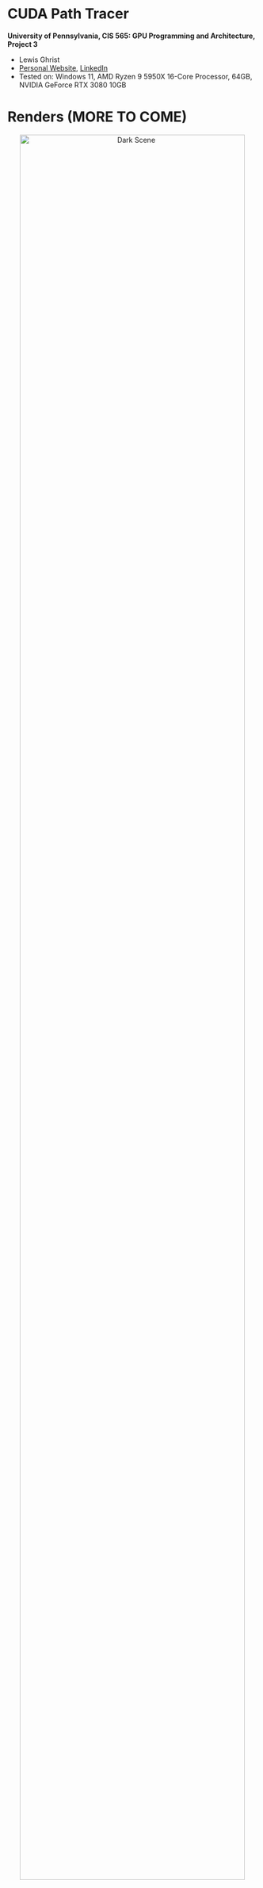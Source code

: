 CUDA Path Tracer
================

**University of Pennsylvania, CIS 565: GPU Programming and Architecture, Project 3**

* Lewis Ghrist
* [Personal Website](https://siwel-cg.github.io/siwel.cg_websiteV1/index.html#home), [LinkedIn](https://www.linkedin.com/in/lewis-ghrist-4b1b3728b/)
* Tested on: Windows 11, AMD Ryzen 9 5950X 16-Core Processor, 64GB, NVIDIA GeForce RTX 3080 10GB

# Renders (MORE TO COME)
<p align="center">
  <img src= "IMAGES/blackhole_mirrors.2025-10-08_03-18-09z.2523samp.png" alt="Dark Scene" width="95%"/>
</p>
<p align="center">
  <img src= "IMAGES/blackhole_mirrors.2025-10-08_03-24-26z.3236samp.png" alt="Bright Scene" width="95%"/>
</p>
<p align="center">
  <img src= "IMAGES/singleBH_V1.2025-10-05_17-56-29z.437samp.png" alt="Hand" width="85%"/>
</p>
<p align="center">
  <img src= "IMAGES/singleBH_V1.2025-10-04_03-03-55z.950samp.png" alt="Clean pink ring and lensing" width="85%"/>
</p>

# Overview

First, a quick introduction to **Path tracing**. Path tracing is a physically-based rendering technique that simulates light transport by tracing rays backward from the camera into the scene. Each ray bounces off surfaces, accumulating color and lighting information until it either hits a light source or is terminated. By averaging many randomly sampled paths per pixel, the algorithm converges to a photorealistic image with accurate global illumination, soft shadows, and complex light interactions.

### GPU Implementation

This path tracer uses a **wavefront architecture** optimized for GPU parallelism. Instead of assigning each thread a complete path (which would cause divergence as paths terminate at different times), each thread processes a single path segment-one bounce at a time. This allows for other optimizations such as stream compaction and material sorting, which I will explain later on. The general process of path tracing is:

1. Rays are cast from the camera with initial energy (throughput) of 1.0
2. All active rays are evaluated in parallel for their current bounce
3. Upon intersection, the ray's throughput is multiplied by the surface's BSDF response
4. Surviving rays continue to the next bounce iteration

This approach maintains high GPU occupancy by keeping threads synchronized at each bounce level, avoiding the warp divergence that would occur if different threads were at different depths in their paths.
For a deeper dive into path tracing, see [PBRT](https://www.pbr-book.org/3ed-2018/Light_Transport_I_Surface_Reflection/Path_Tracing) or [Ray Tracing in One Weekend](https://raytracing.github.io/).

---

In this project, various visual and performace improving features were implemented including:
### Core Rendering
- **Physically-Based Materials**: Diffuse and mirror BSDFs with stochastic roughness-based blending
- **Stochastic Anti-Aliasing**: Randomized subpixel sampling for smooth edges
- **Environment Mapping**: HDR skybox lighting with spherical coordinate sampling

### Advanced Effects
- **Black Hole Gravitational Lensing**: Physically accurate light bending with procedural accretion disk (see below)
- **Depth of Field**: Thin lens camera model with configurable focal distance and aperture size
- **Bloom Post-Processing**: Perceptual luminance-based glow for bright light sources

### Performance Optimizations
- **BVH Acceleration**: Custom bounding volume hierarchy for fast ray-mesh intersection
- **Stream Compaction**: Automatic culling of terminated ray paths to maintain GPU efficiency
- **Material Sorting**: Coherent BSDF evaluation through dynamic ray reordering

### Pipeline
- **Custom OBJ Loader**: Direct obj mesh import supporting positions and normals

# Featurs
## Black Hole Gravitational Lensing

Path tracing typically assumes light travels in perfectly straight lines-and for the most part, that's accurate. Even phenomena like refraction that *seem* to warp light are really just straight-line segments through different media. Black holes, however, are a dramatic exception. Their immense mass distorts spacetime itself, bending the paths of light rays in ways that can't be modeled with simple geometry.

This seemed like the perfect challenge for a path tracer.

### The Approach

The concept is straightforward: when a ray intersects the black hole's influence sphere, instead of tracing straight ahead, we simulate the ray's trajectory as it curves under gravitational acceleration toward the center-much like simulating a particle under Newtonian gravity (because fundamentally, that's what's happening to the photon).

During each integration step:
- If the ray passes within a minimum radius (the event horizon), it's absorbed-we zero out the path's energy, leaving the pixel black
- If it exceeds a maximum radius, it's escaped the gravitational field-we resume standard straight-line ray marching until the next scene intersection

Simple, right?

### The Physics

The challenge: *how strong is the gravitational pull?* I'm not a physicist, and general relativity is... complicated. Fortunately, much smarter people have done the heavy lifting. The implementation is based on [this excellent article](https://rantonels.github.io/starless/) by rantonels, which derives a surprisingly elegant formula for the acceleration experienced by light near a Schwarzschild (non-rotating, uncharged) black hole.

With this acceleration equation in hand, I implemented an RK4 integrator for numerical stability and efficiency. The result: light rays that genuinely curve through spacetime around our black hole sphere.
<p align="center">
  <a href="IMAGES/LightWarpSolo_V1.png">
    <img src="IMAGES/LightWarpSolo_V1.png" alt="Black hole gravitational lensing" width="600" />
  </a>
</p>

### Accretion Disk
As you can see from the renders above, there is a bit more to a black hole than just light bending. Real black holes (at least the ones we can see) have this disk of glowing gass and debris spiraling around and into it. This glowing disk is what makes the gravitational lensing visible: light from the back of the disk bends over and around the black hole, creating the iconic "halo" effect. Simulating actual clouds of volumes would be another level of complexity I neither had the time nor the need to do. Instead, we can get a somewhat convincing result by faking this disk with a noise. If our stepped ray passes through the accretion disk plane, we can use that position to sample a noise and shade the ray accordingly.

<p align="center">
  <a href="IMAGES/BlackHoleSolo_V1.png">
    <img src="IMAGES/BlackHoleSolo_V1.png" alt="Black hole gravitational lensing" width="600" />
  </a>
</p>

### Implementation
So how does this all fit into our path tracer setup? As mentioned, I reuse the sphere intersection setup I had and treat the black hole as a material with a few key parameters: an RGB color channel, emittance, inner radius (event horizon), and outer radius (influence boundary). When a ray hits an object with this material, instead of performing standard BSDF evaluation, we hand it off to a specialized `blackHoleRay()` function that handles the curved spacetime integration.

Starting from the intersection point, we initialize the ray's position relative to the black hole center and march it forward using RK4 integration. At each step, we update both position and velocity based on the gravitational acceleration formula from the Schwarzschild metric:

$$\mathbf{a} = \frac{-3Mh^2}{|\mathbf{r}|^5} \mathbf{r} \cdot w$$

Where $M$ is the black hole mass, $h^2$ is the squared angular momentum (impact parameter), and $w$ is a windowing function that smoothly attenuates the force near the boundaries. The time step adapts based on the local curvature-smaller steps near the event horizon, larger steps farther out.

**Termination Conditions:**

During integration, we check for three outcomes:

1. **Event Horizon Capture**: Rays that get too close to the center zero out throughput and terminate.
2. **Accretion Disk Intersection**: Rays that cross the equatorial plane within disk bounds sample the noise function for emission (see below).
3. **Escape**: Rays that exit the outer radius moving outward return to normal path tracing.

**Accretion Disk Sampling:**

After each step our ray inside the gravitation field takes, I check if it passes our accretion disk's plane. If so, I find where between the current position and the last position it crosses this plane. Using that 2D coordinate, I sample a simple perlin noise function and then swirl the result based on the radius from the center very similarly to the technique I used in this past black hole project: [black hole shader work](https://siwel-cg.github.io/siwel.cg_websiteV1/projects/BlackHole.html). This gives the spiralling look without having to incorperate any actual motion into the black hole math. This noise is combined with a fall off of the radius to get a final value which I use to stochastically determine if a ray should stop and apply the emmited color to the path or continue going, passing through the accretion disk. This stochastic approach means some rays pass through the disk while others are absorbed, naturally creating the wispy, turbulent appearance of the accretion material. Although slightly ineficient, since to get a smooth, converged opacity you need to trace many rays, with this wavefront setup, this was the only way I could think of to do any sort of partial alpha effect. 

The best part about doing an accretion disk procedurally is that it is really easy to control the final visual output of the black hole. By varying some paramters in the noise functions, I can get different swirl intensities and densities of the disk. The nice thing about this approach is its modularity. From the path tracer's perspective, hitting a black hole is just another material evaluation, it updates the ray state and returns. Rays that escape continue bouncing through the scene normally, allowing the black hole to seamlessly composite with standard geometry and materials.

**A Quick Note On Efficency**

I will have more details and FPS analysis later on, but it should be intuitive that marching along a path is significantly slower than a simple mirror or diffuse bouce computation. This means that the treads for paths going through the black hole take longer than the threads who don't. At each wavefront iteration we need to sync up all the threads which means those quicker threads will have to wait. One optimization that helps with this is sorting by material type and making them contiguous in meory (this is part of the reason why I implemented this black holes as a material). I didn't really implement any other GPU specific optimizations for this, but one could be doing stream compaction for substep of our walk, similar to what we do for the actuall path segments. Even though, particularly for open scenes, the light distortion basically was real time, in close scenes where many paths bounce in and out of the black hole multiple times, it can have a significant performance impact. Most of my scenes and testing involved just 1 or 2 black holes, but if you have a scene with many, the same problem could occure. Using RK4 and updating time steps certainly does help with efficency, but future work could be done to take advantage of the parallel architecture even more for better results. 

# Visual Improvements
Besides this flashy black hole shader, I implemented a few other featurs which help to enhanse the effect of the black hole or overall just allows for more interesting visuals. The first being Bloom.

### Bloom
Bloom is a post process effect which adds an artificial glow to parts of the image which pass a certain birightness threshold. We naturally get this effect due to light bouncing around in our eye, but in a simulated world without an actual participating media for the light rays to travel to, this effect doesn't happen. But we can fake it in post. After the full image calculation has be run and we average the light values for all the rays of an iteration, we then do pass on each pixel and determine if it passes this light threshold, keeping only the ones that pass. From there, to get the glow effect, we blur this light filter using a Gaussian blur. In my implementation I used a 21x21 kernel, but the strength of the blur can be adjusted as needed. This blurred pass is then added back to our original image, giving it an angelic glowing effect. Particularly for the black hole, this makes quite the difference:

<p align="center">
  <img src="IMAGES/singleBH_V1.2025-10-04_03-01-39z.593samp.png" alt="No Bloom" width="45%" />
  <img src="IMAGES/singleBH_V1.2025-10-04_03-03-55z.950samp.png" alt="Bloom" width="45%" />
</p>

### Environment Mapping

To light scenes with realistic outdoor lighting, as well as test my black hole distortin, I implemented HDR environment map support. An environment map is essentially an image wrapped around the scene at infinite distance, providing both illumination and background imagery. When a ray fails to intersect any geometry in the scene, rather than returning black, we sample the environment map based on the ray's direction. The ray direction (a 3D vector) is converted to spherical coordinates theta (azimuthal angle) and phi (polar angle) which map to UV coordinates on the environment texture:

$$u = \frac{1}{2} + \frac{\arctan2(d_z, d_x)}{2\pi}, \quad v = \frac{1}{2} - \frac{\arcsin(d_y)}{\pi}$$

Where $\mathbf{d}$ is the normalized ray direction. This spherical mapping allows a 2D image to represent all possible incoming light directions.

The environment map integrates naturally into the path tracing pipeline: it's simply another potential light source. Rays accumulate color from environment lighting just like they would from any emissive surface, and the map's contribution is weighted by the path's current throughput.

<p align="center">
  <img src="IMAGES/compaction_test.2025-09-23_14-55-01z.5000samp.png" alt="No Environment Map" width="45%" />
  <img src="IMAGES/compaction_test.2025-09-26_14-23-01z.3240samp.png" alt="Environment Map" width="45%" />
</p>

### Thin Lense Depth Of Field

Real cameras have finite apertures, creating a depth of field effect where objects at the focal distance appear sharp while objects closer or farther away become progressively blurred. I implemented this using a thin lens camera model. Unlike a pinhole camera where every ray passes through a single point (keeping everything in perfect focus), a thin lens has an aperture with non-zero radius. Rays originating from different points on the lens converge at the focal plane but diverge elsewhere, creating blur.

<p align="center">
  <a href="IMAGES/Thin_Lens.png">
    <img src="IMAGES/Thin_Lens.png" alt="Thin Lense" width="600" />
  </a>
</p>

The implementation samples random points on the circular lens aperture using concentric disk sampling, then adjusts each ray's direction so it passes through the same point on the focal plane that the original ray (from the lens center) would have hit. Over many frames, rays from different lens positions average together points at the focal distance receive consistent samples and appear sharp, while points at other depths receive divergent samples, creating blur proportional to their distance from the focal plane. The effect is controlled by two parameters: lens radius (aperture size, where larger means stronger blur) and focal distance (which depth appears sharp).

<p align="center">
  <img src="IMAGES/dof_comparison.2025-10-08_00-13-16z.5000samp.png" alt="Focus on foreground" width="45%" />
  <img src="IMAGES/dof_comparison.2025-10-08_00-10-07z.5000samp.png" alt="Focus on middle ground" width="45%" />
</p>

### Stochastic Anti-Aliasing

Similarly to how we scattered ray origins across the lens aperture to achieve depth of field, we can apply the same stochastic sampling principle to eliminate aliasing. Instead of casting rays through the exact center of each pixel, we jitter the ray origin randomly within the pixel's area. Without this, rendered images suffer from jagged edges where object boundaries don't align perfectly with pixel centers causing a "staircase" like artifact. Each frame uses a different random offset within the pixel, so over many iterations the samples average across the entire pixel area. Edges that partially cover a pixel receive proportionally mixed colors, naturally producing the correct blended color. This approach requires no special edge detection or additional samples per frame, unlike what you would need for a rasterize. The anti-aliasing emerges automatically from the same Monte Carlo integration that drives the path tracing itself.


# Performance Improvements

Path tracing is computationally expensive, and even with the parallel power of a GPU, without good thread utilization, performence can still be slow. Several optimizations were crucial to achieving interactive frame rates. The first and most important one was a Bounding Volume Heiarchy (BVH) which allowed for OBJ mesh loading.

### BVH and OBJs
The goal of BVH is to reducce the number of intersection tests you need to do for a ray. In a niave path tracer implementation, for each ray, you check every single object in your scene to see if the ray hits that object. For anything more complicated than a few simple pieces of geometry, this takes forever. In order to do any type of custom mesh loading, BVH or some other type of acceleration structure was crucial. 

A BVH solves the intersection scaling problem by organizing geometry into a tree of nested bounding boxes. The key insight is that if a ray doesn't hit a bounding box, it can't possibly hit any of the geometry inside that box, allowing us to skip entire branches of the tree and taking our intersection test time from $O(N)$ to $O(log(N))$. First, the hierarchy is built recursively on the CPU. For agiven node, we compute the overall bounding box of that node, the partition each internal piece of geometry based on its centroid and the midpoint of the longest axis of our bounding box. This creates two sets of geometry, one on the "left" of the midpoint and one on the "right". These then go on to become their own nodes and so on until we reach a minimum size limit and we get a leaf node.

Before we build this BVH tree, we first need to load in our OBJ triangle meshes into our geometry array. For simplicity, I used the [tinyobjloader](https://github.com/tinyobjloader/tinyobjloader/tree/release) library which automatically handles reading in an OBJ and converting it into triangle positions and normals with the correct indices. With these triangles I precompute the centroid positions, and finally store the actual geometry into the goemetry array. After which, we build our BVH tree.

This tree is then sent to the GPU via a linearized tree structure rather than pointer-based nodes. Nodes are stored in a flat array with children accessed via index offsets and geometry stored as start and end indices in our Geometry array. This provides better cache coherence on the GPU, where pointer chasing is expensive. During rendering, ray-BVH intersection uses a stack-based traversal. Starting at the root, we test the ray against the node's AABB. If it misses, we pop back up the tree. If it hits and the node is internal, we push both children onto the stack. If it hits a leaf node, we test against all triangles in that leaf. The closest intersection found across all tested triangles is returned. This allows rays to skip vast portions of the scene transforming render times for complext models from minutes per frame to interactive rates.

<p align="center">
  <img src="IMAGES/bvh_stress_test.2025-10-08_01-15-18z.1560samp.png" alt="Simple BVH scene" width="45%" />
  <img src="IMAGES/bvh_stress_test.2025-10-08_01-25-28z.580samp.png" alt="OBJ BVH scene" width="45%" />
</p>

### Stream Compaction
As I have mentioned a few times now, one area for optimization is in culling "dead" rays so that we don't use threads to calculate nothing. For this, we can use stream compaction. Stream compaction is a parallel way of doing a linear search through an array and removing unwanted elements while shifting all the other elements downwards so they are continuous in the array. We can take advantage of this algorithm to efficiently remove these useless path segments each bounce. For this, I use `thrust::partition` to separate paths into two groups: those still alive (`remainingBounces > 0`) and those that have finished. The partition operation is stable and efficient, rearranging the path array in-place so all active paths are packed at the front. We then update the path count to reflect only the active paths, and subsequent bounces operate on this smaller buffer. For a closed scene with only a few lights, this will have a minimum effect. However, the real advantage comes when you have a very open scene. Since many of the rays will go of into empty space and terminate just after the first bounce, at each iteration, many of our rays will beocme usless. By dynamically culling them, we can drastically reduce the amount of wasted kernel calls resulting in much faster renders. 

### Material Sorting
The last bit of optimization we can do, is sorting the path segments based on the materials they hit. What we want is for each warp to execute the same instructions coherently. When paths hit different material types and evaluate different BSDFs, they diverge and some threads execute, for example, diffuse shading code while others execute specular reflections, This warp divergence forces the GPU to serialize execution, dramatically reducing throughput. Particularly, as I mentioned, for my black hole ray stepping material. Material sorting addresses this by reordering paths before shading so that rays hitting the same material type are grouped together. I use `thrust::sort_by_key` with the material ID as the key and the path segment as the value. After sorting, all paths evaluating diffuse materials execute consecutively, followed by all specular paths, then black hole paths, and so on. Threads within each warp now execute the same BSDF code path, eliminating divergence and improving memory access coherence since similar materials often have similar memory layouts.

# Performance Analysis
### Stream Compaction
As mentioned, stream compaction can significantly impact render performance particularly on very open scenes. As such, I compared the average frame rate over on both open and closed scenes with minimal objects in them and with a bounce limit of 24. The data shows this improvement with the stream compaction having a marginal increase in FPS for the close scene, and a much larger increase for the open scene. 

<p align="center">
  <img src="IMAGES/StreamCompactGraph_V1.png" alt="Stream Compaction 1" width="600" />
</p>

### BVH 
BVH is what made object loading possible. Even though for small scenes, the overhead of constructing the tree is not worth it, as I found for my implementation, for anything over about 200 objects, is not even viable. For the larger models, the render would instantly crash on the first iteration of bounces. Again, across various scenes with differing numbers of objects, I took the average FPS over a 30 second window. The scenes were partially open, so stream compaction had some effect, however the majority of the "heavy lifting" was done by the BVH.

<p align="center">
  <img src="IMAGES/BVH Graph.png" alt="Stream Compaction 1" width="600" />
</p>

### Black Holes
Since a black hole thread takes much longer than a regular thread, I also tested scenes with multiple black holes. For simplicity, I had just black holes in a completely open scene so that random bounces from diffuse surfaces wouldn't alter any results. Although, as expected, the results get worse the more black holes there are, I was plesently supprised. Even with 128 black holes I was still getting around 44 fps, which not too bad. 

<p align="center">
  <img src="IMAGES/BH Graph.png" alt="Blooper 1" width="600" />
</p>

Here is what it looked like with 128 black holes:

<p align="center">
  <img src="IMAGES/onetwentyeightBH.2025-10-08_03-39-12z.4079samp.png" alt="Blooper 1" width="600" />
</p>

### Material Sorting
Although in some cases, sorting the segments based on terial would help reduce warp divergence and speed up render times, I found that my scenes never had enough materials to make this worth while. In fact, across all my scenes, there was a consistent drop in performance when I did sort the paths. My focus for this path tracer wasn't a vast amount of nice PBR materials with many different effects so although I implemented it as a future optimization for when I do increase the number of material types, for now, I found its more harmful than helpful. 

--- 

# Conclusion
Overall I was very happy with how this project turned out. The light bending and black holes, in my opinion, look really nice and render pretty quickly. As for some of the other implemented features, there is always room for improvement. First off, some things are kind of buggy and there are a few messy parts of the code I want to go back and clean up. Additionally I would like to add support for more types of materials including Transmisive materials, Sub Surface Scattering, and maybe volumes. Some better UI and parameters would also be really helpful for loading models, scenes, and environment maps. As a final send off, here are some more random renders I took through out the process of working on this project.

<p align="center">
  <img src="IMAGES/space_scene_bh.2025-10-03_03-30-06z.221samp.png" alt="S" width="45%" />
  <img src="IMAGES/space_scene_bh.2025-10-03_03-31-17z.407samp.png" alt="O" width="45%" />
</p>

<p align="center">
  <img src="IMAGES/blackhole_bvh_test.2025-10-05_02-25-49z.537samp.png" alt="U" width="45%" />
  <img src="IMAGES/blackhole_bvh_test.2025-10-05_02-39-31z.775samp.png" alt="Y" width="45%" />
</p>

<p align="center">
  <img src="IMAGES/singleBH_V1.2025-10-03_01-06-49z.476samp.png" alt="Q" width="45%" />
  <img src="IMAGES/singleBH_V1.2025-10-03_01-32-37z.524samp.png" alt="W" width="45%" />
</p>

<p align="center">
  <img src="IMAGES/singleBH_V1.2025-10-05_16-53-14z.97samp.png" alt="OBJ BVH scene" width="85%" />
</p>

<p align="center">
  <img src="IMAGES/cornell.2025-09-24_00-09-51z.247samp.png" alt="OBJ BVH scene" width="85%" />
</p>

### Bloopers
These are just some wild renderes I got while trying to implement some of these features.
<p align="center">
  <img src="IMAGES/cornell.2025-10-03_20-11-58z.634samp.png" alt="Blooper 1" width="600" />
</p>

<p align="center">
  <img src="IMAGES/cornell.2025-10-03_20-22-33z.363samp.png" alt="Blooper 2" width="600" />
</p>

<p align="center">
  <img src="IMAGES/cornell.2025-10-04_00-38-55z.35samp.png" alt="BLOOMper 3" width="600" />
</p>

<p align="center">
  <img src="IMAGES/singleBH_V1.2025-10-03_01-23-23z.164samp.png" alt="BLOOMper 3" width="600" />
</p>

# References
- https://henrikdahlberg.github.io/2016/08/23/stream-compaction.html
- https://nvidia.github.io/cccl/thrust/api/group__stream__compaction_1gaf01d45b30fecba794afae065d625f94f.html
- https://jacco.ompf2.com/2022/04/13/how-to-build-a-bvh-part-1-basics/
- http://spiro.fisica.unipd.it/~antonell/schwarzschild/
- https://rantonels.github.io/starless/
- https://web.mit.edu/10.001/Web/Course_Notes/Differential_Equations_Notes/node5.html
- https://blog.seanholloway.com/2022/03/13/visualizing-black-holes-with-general-relativistic-ray-tracing/
- https://learnopengl.com/Advanced-Lighting/Bloom
- https://github.com/tinyobjloader/tinyobjloader/tree/release
- https://free3d.com/3d-model/hand-v3--902450.html
- https://www.spacespheremaps.com/hdr-spheremaps/
- https://pbr-book.org/3ed-2018/Camera_Models/Realistic_Cameras